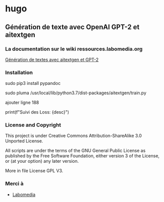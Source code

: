 # hugo
## Génération de texte avec OpenAI GPT-2 et aitextgen

### La documentation sur le wiki ressources.labomedia.org

[Génération de textes avec aitextgen et GPT-2](https://ressources.labomedia.org/aitextgen)


### Installation

sudo pip3 install pypandoc



sudo pluma /usr/local/lib/python3.7/dist-packages/aitextgen/train.py

ajouter ligne 188

print(f"Suivi des Loss: {desc}")


### License and Copyright

This project is under Creative Commons Attribution-ShareAlike 3.0 Unported License.

All scripts are under the terms of the GNU General Public License as published
by the Free Software Foundation, either version 3 of the License,
or (at your option) any later version.

More in file License GPL V3.

### Merci à

* [Labomedia](https://labomedia.org)
